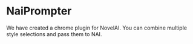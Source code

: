 # NaiPrompter
We have created a chrome plugin for NovelAI. You can combine multiple style selections and pass them to NAI.
